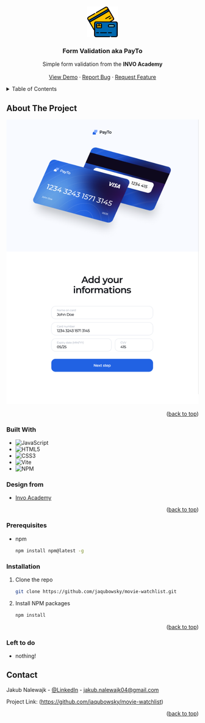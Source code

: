 <!-- PROJECT LOGO -->

<br />
<div align="center">
  <a href="https://jaqubowsky.github.io/form-validation-invo/">
    <img src="public/images/logo.png" alt="Logo" width="80" height="80">
  </a>

<h3 align="center">Form Validation aka PayTo</h3>

  <p align="center">
    Simple form validation from the <strong>INVO Academy</strong>
    <br />
    <br />
    <a href="https://jaqubowsky.github.io/form-validation-invo/">View Demo</a>
    ·
    <a href="https://jaqubowsky.github.io/form-validation-invo/issues">Report Bug</a>
    ·
    <a href="https://jaqubowsky.github.io/form-validation-invo/issues">Request Feature</a>
  </p>
</div>


<!-- TABLE OF CONTENTS -->
<details>
  <summary>Table of Contents</summary>
  <ol>
    <li>
      <a href="#about-the-project">About The Project</a>
      <ul>
        <li><a href="#built-with">Built With</a></li>
        <li><a href='#design-from'>Design</li>
      </ul>
    </li>
    <li>
      <a href="#prerequisites">Prerequisites</a>
    </li>
    <li>
      <a href="#installation">Installation</a>
    </li>
    </li>
    <li><a href="#contact">Contact</a></li>
    <li>
      <a href="#left-to-do">Left to do</a>
    </li>
  </ol>
</details>

<!-- ABOUT THE PROJECT -->
## About The Project

<div align="center">
  <a href="https://jaqubowsky.github.io/form-validation-invo/">
    <img src="public/images/tablet.png" alt="form validation home page">
  </a>
  
<p align="right">(<a href="#readme-top">back to top</a>)</p>
</div>

### Built With

* ![JavaScript][JavaScript]
* ![HTML5][HTML5]
* ![CSS3][CSS3]
* ![Vite][Vite]
* ![NPM][NPM]

### Design from
* [Invo Academy](https://platform.invo.academy/home)
<p align="right">(<a href="#readme-top">back to top</a>)</p>

<!-- GETTING STARTED -->
### Prerequisites

* npm
  ```sh
  npm install npm@latest -g
  ```

### Installation

1. Clone the repo
   ```sh
   git clone https://github.com/jaqubowsky/movie-watchlist.git
   ```
2. Install NPM packages
   ```sh
   npm install
   ```
  
<p align="right">(<a href="#readme-top">back to top</a>)</p>

<!-- LEFT TO DO -->
### Left to do

<ul>
<li>nothing!</li>
</ul>

<!-- CONTACT -->
## Contact

Jakub Nalewajk - [@LinkedIn](https://www.linkedin.com/in/jakub-nalewajk/) - jakub.nalewajk04@gmail.com

Project Link: (https://github.com/jaqubowsky/movie-watchlist)

<p align="right">(<a href="#readme-top">back to top</a>)</p>

<!-- MARKDOWN LINKS & IMAGES -->
<!-- https://www.markdownguide.org/basic-syntax/#reference-style-links. -->
[NPM]: https://img.shields.io/badge/NPM-%23000000.svg?style=for-the-badge&logo=npm&logoColor=white
[Webpack]: https://img.shields.io/badge/webpack-%238DD6F9.svg?style=for-the-badge&logo=webpack&logoColor=black
[Vite]: https://img.shields.io/badge/Vite-B73BFE?style=for-the-badge&logo=vite&logoColor=FFD62E
[JavaScript]: https://img.shields.io/badge/javascript-%23323330.svg?style=for-the-badge&logo=javascript&logoColor=%23F7DF1E
[HTML5]: https://img.shields.io/badge/html5-%23E34F26.svg?style=for-the-badge&logo=html5&logoColor=white
[CSS3]: https://img.shields.io/badge/css3-%231572B6.svg?style=for-the-badge&logo=css3&logoColor=white

